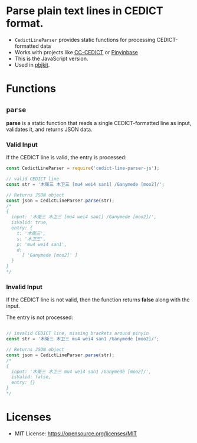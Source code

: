 # Parse plain text lines in CEDICT format.

+ `CedictLineParser` provides static functions for processing CEDICT-formatted data
+ Works with projects like [CC-CEDICT][cedict] or [Pinyinbase][pb]
+ This is the JavaScript version.
+ Used in [pbjkit][pbjkit].

# Functions

## `parse` 

**parse** is a static function that reads a single CEDICT-formatted line as input, validates it, and returns JSON data.

### Valid Input

If the CEDICT line is valid, the entry is processed:
```javascript
const CedictLineParser = require('cedict-line-parser-js');

// valid CEDICT line
const str = '木衛三 木卫三 [mu4 wei4 san1] /Ganymede [moo2]/';

// Returns JSON object
const json = CedictLineParser.parse(str);
/*
{
  input: '木衛三 木卫三 [mu4 wei4 san1] /Ganymede [moo2]/',
  isValid: true,
  entry: {
    t: '木衛三',
    s: '木卫三',
    p: 'mu4 wei4 san1',
    d:
      [ 'Ganymede [moo2]' ]
  }
}
*/
```


### Invalid Input

If the CEDICT line is not valid, then the function returns **false** along with the input. 

The entry is not processed:
```javascript

// invalid CEDICT line, missing brackets around pinyin
const str = '木衛三 木卫三 mu4 wei4 san1 /Ganymede [moo2]/';

// Returns JSON object
const json = CedictLineParser.parse(str);
/*
{
  input: '木衛三 木卫三 mu4 wei4 san1 /Ganymede [moo2]/',
  isValid: false,
  entry: {}
}
*/
```


# Licenses
  + MIT License: https://opensource.org/licenses/MIT
  
[pbjkit]: https://github.com/pffy/pbjkit
[cedict]: https://www.mdbg.net/chinese/dictionary?page=cc-cedict
[pb]: https://github.com/pffy/pinyinbase
